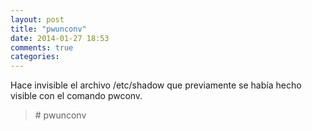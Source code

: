 ```yaml
---
layout: post
title: "pwunconv"
date: 2014-01-27 18:53
comments: true
categories: 
---
```

Hace invisible el archivo /etc/shadow que previamente se había hecho visible con el comando pwconv.

>\# pwunconv

